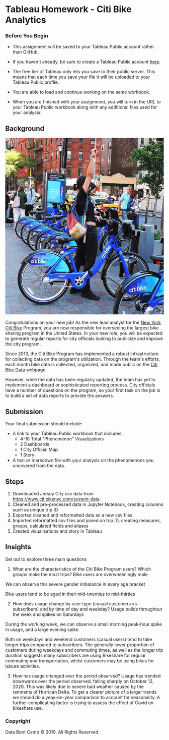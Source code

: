 # Tableau Homework - Citi Bike Analytics

### Before You Begin

* This assignment will be saved to your Tableau Public account rather than GitHub. 

* If you haven't already, be sure to create a Tableau Public account [here](https://public.tableau.com/s/).

* The free tier of Tableau only lets you save to their public server. This means that each time you save your file it will be uploaded to your Tableau Public profile. 

* You are able to load and continue working on the same workbook.

* When you are finished with your assignment, you will turn in the URL to your Tableau Public workbook along with any additional files used for your analysis. 

## Background

![Citi-Bikes](Images/citi-bike-station-bikes.jpg)

Congratulations on your new job! As the new lead analyst for the [New York Citi Bike](https://en.wikipedia.org/wiki/Citi_Bike) Program, you are now responsible for overseeing the largest bike sharing program in the United States. In your new role, you will be expected to generate regular reports for city officials looking to publicize and improve the city program.

Since 2013, the Citi Bike Program has implemented a robust infrastructure for collecting data on the program's utilization. Through the team's efforts, each month bike data is collected, organized, and made public on the [Citi Bike Data](https://www.citibikenyc.com/system-data) webpage.

However, while the data has been regularly updated, the team has yet to implement a dashboard or sophisticated reporting process. City officials have a number of questions on the program, so your first task on the job is to build a set of data reports to provide the answers.

## Submission 

Your final submission should include:

* A link to your Tableau Public workbook that includes: 
  * 4-10 Total "Phenomenon" Visualizations 
  * 2 Dashboards
  * 1 City Official Map
  * 1 Story 
* A text or markdown file with your analysis on the phenomenons you uncovered from the data.

## Steps
1. Downloaded Jersey City csv data from https://www.citibikenyc.com/system-data
2. Cleaned and pre-processed data in Jupyter Notebook, creating columns such as unique trip ID
3. Exported cleaned and reformatted data as a new csv files
4. Imported reformatted csv files and joined on trip ID, creating measures, groups, calculated fields and aliases
5. Created visualisations and story in Tableau

## Insights
Set out to explore three main questions
1. What are the characteristics of the Citi Bike Program users? Which groups make the most trips?
Bike users are overwhelmingly male

We can observe this severe gender imbalance in every age bracket

Bike users tend to be aged in their mid-twenties to mid-thirties

2. How does usage change by user type (casual customers vs subscribers) and by time of day and weekday?
Usage builds throughout the week and spikes on Saturdays

During the working week, we can observe a small morning peak-hour spike in usage, and a large evening spike.

Both on weekdays and weekend customers (casual users) tend to take longer trips compared to subscribers.
The generally lower proportion of customers during weekdays and commuting times, as well as the longer trip duration suggests 
many subscribers are using Bikeshare for regular commuting and transportation, whilst customers may be using bikes for leisure activities.

3. How has usage changed over the period observed?
Usage has trended downwards over the period observed, falling sharply on October 12, 2020. This was likely due to severe bad weather caused by the remnants of Hurrican Delta. 
To get a clearer picture of a larger trends we should do a yeay-on-year comparison to account for seasonality. A further complicating factor is trying to assess the effect of Covid on bikeshare use.



### Copyright

Data Boot Camp © 2019. All Rights Reserved.
